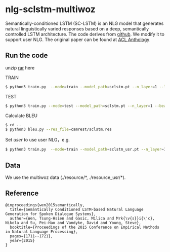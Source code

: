 # nlg-sclstm-multiwoz

Semantically-conditioned LSTM (SC-LSTM) is an NLG model that generates natural linguistically varied responses based on a deep, semantically controlled LSTM architecture. The code derives from [github](https://github.com/andy194673/nlg-sclstm-multiwoz). We modify it to support user NLG. The original paper can be found at [ACL Anthology](https://aclweb.org/anthology/papers/D/D15/D15-1199/)

## Run the code

unzip [rar](https://drive.google.com/open?id=1bVle8zF8vTKKp-mlAuo9izqyCft68unR) here

TRAIN
```bash
$ python3 train.py  --mode=train --model_path=sclstm.pt --n_layer=1 --lr=0.005 > sclstm.log
```

TEST

```bash
$ python3 train.py --mode=test --model_path=sclstm.pt --n_layer=1 --beam_size=10 > sclstm.res
```

Calculate BLEU

```bash
$ cd ..
$ python3 bleu.py --res_file=camrest/sclstm.res
```

Set *user* to use user NLG，e.g.
```bash
$ python3 train.py  --mode=train --model_path=sclstm_usr.pt --n_layer=1 --lr=0.005 --user True > sclstm_usr.log
```

## Data

We use the multiwoz data (./resource/\*, ./resource_usr/\*).

## Reference

```
@inproceedings{wen2015semantically,
  title={Semantically Conditioned LSTM-based Natural Language Generation for Spoken Dialogue Systems},
  author={Wen, Tsung-Hsien and Gasic, Milica and Mrk{\v{s}}i{\'c}, Nikola and Su, Pei-Hao and Vandyke, David and Young, Steve},
  booktitle={Proceedings of the 2015 Conference on Empirical Methods in Natural Language Processing},
  pages={1711--1721},
  year={2015}
}
```
